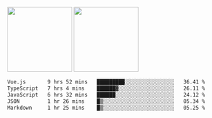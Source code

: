 <img src="https://github-readme-stats.vercel.app/api?username=Dream4ever&count_private=true&show_icons=true&theme=tokyonight" height="150" /> <img src="https://github-readme-stats.vercel.app/api/top-langs/?username=Dream4ever&count_private=true&show_icons=true&theme=tokyonight&langs_count=5&layout=compact" height="150" />

<!--START_SECTION:waka-->

```txt
Vue.js       9 hrs 52 mins   █████████░░░░░░░░░░░░░░░░   36.41 %
TypeScript   7 hrs 4 mins    ██████▓░░░░░░░░░░░░░░░░░░   26.11 %
JavaScript   6 hrs 32 mins   ██████░░░░░░░░░░░░░░░░░░░   24.12 %
JSON         1 hr 26 mins    █▒░░░░░░░░░░░░░░░░░░░░░░░   05.34 %
Markdown     1 hr 25 mins    █▒░░░░░░░░░░░░░░░░░░░░░░░   05.25 %
```

<!--END_SECTION:waka-->
